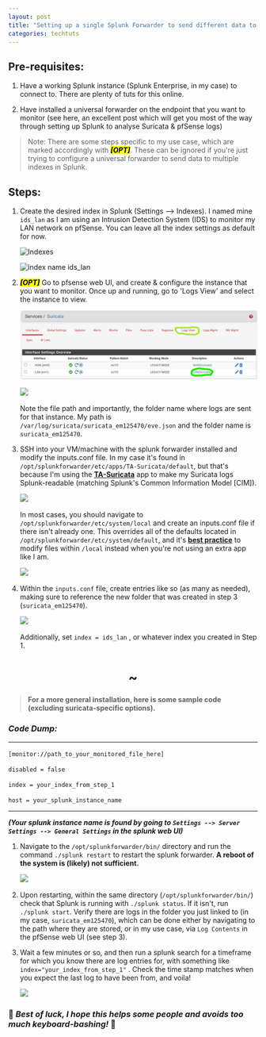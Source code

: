 ```yaml
---
layout: post
title: "Setting up a single Splunk Forwarder to send different data to multiple indexes"
categories: techtuts
---
```


## Pre-requisites:

1. Have a working Splunk instance (Splunk Enterprise, in my case) to connect to. There are plenty of tuts for this online.

2. Have installed a universal forwarder on the endpoint that you want to monitor (see here, an excellent post which will get you most of the way through setting up Splunk to analyse Suricata & pfSense logs)

> Note: There are some steps specific to my use case, which are marked accordingly with <mark style="color:rgb(255, 255, 213)"><span style="color: rgb(0, 0, 0); font-weight: bold; font-style: italic;">[OPT]</span></mark>. These can be ignored if you're just trying to configure a universal forwarder to send data to multiple indexes in Splunk.

## Steps:

1. Create the desired index in Splunk (Settings --> Indexes). I named mine `ids_lan` as I am using an Intrusion Detection System (IDS) to monitor my LAN network on pfSense. You can leave all the index settings as default for now.

    ![Indexes](https://cdn.hashnode.com/res/hashnode/image/upload/v1674202112483/cce019ab-74e4-4018-b49c-e329f0b52e60.png)

    ![index name ids_lan](https://cdn.hashnode.com/res/hashnode/image/upload/v1674202139846/a4d02e8f-7c8b-4155-9d19-571085ee88b4.png)

2. <mark style="color:rgb(255, 255, 213)"><span style="color: rgb(0, 0, 0); font-weight: bold; font-style: italic;">[OPT]</span></mark> Go to pfsense web UI, and create & configure the instance that you want to monitor. Once up and running, go to 'Logs View' and select the instance to view.  

    ![](\assets\images\2023-01-24-splunk-forwarder\splunk3.png)

    ![](https://cdn.hashnode.com/res/hashnode/image/upload/v1674202427414/c05ed6d0-aba7-4be3-bd8b-c790429611cc.png?auto=compress,format&format=webp)

    Note the file path and importantly, the folder name where logs are sent for that instance. My path is `/var/log/suricata/suricata_em125470/eve.json` and the folder name is `suricata_em125470`.


3. SSH into your VM/machine with the splunk forwarder installed and modify the inputs.conf file. In my case it's found in `/opt/splunkforwarder/etc/apps/TA-Suricata/default`, but that's because I'm using the [**TA-Suricata**](https://splunkbase.splunk.com/app/2760) app to make my Suricata logs Splunk-readable (matching Splunk's Common Information Model [CIM]).

    ![](https://cdn.hashnode.com/res/hashnode/image/upload/v1674202463423/f0338623-9179-4154-afab-6eff2dfe8af1.png?auto=compress,format&format=webp)

    In most cases, you should navigate to `/opt/splunkforwarder/etc/system/local` and create an inputs.conf file if there isn't already one. This overrides all of the defaults located in `/opt/splunkforwarder/etc/system/default`, and it's [**best practice**](https://docs.splunk.com/Documentation/Splunk/9.0.3/Data/Monitorfilesanddirectorieswithinputs.conf#:~:text=The%20inputs.,a%20stanza%20to%20the%20inputs.) to modify files within `/local` instead when you're not using an extra app like I am.

    ![](https://cdn.hashnode.com/res/hashnode/image/upload/v1674202812915/47e63a91-6b6b-48f3-9a94-f163b7de5b19.png?auto=compress,format&format=webp)


4. Within the `inputs.conf` file, create entries like so (as many as needed), making sure to reference the new folder that was created in step 3 (`suricata_em125470`).

    ![](https://cdn.hashnode.com/res/hashnode/image/upload/v1674203175586/f3a9904a-2e33-4b61-b964-fd9207851993.png?auto=compress,format&format=webp)

    Additionally, set `index = ids_lan` , or whatever index you created in Step 1.


<h1 style="text-align: center;"> ~ </h1>


> **For a more general installation, here is some sample code (excluding suricata-specific options).**


### *Code Dump:*
---

`[monitor://path_to_your_monitored_file_here]`

`disabled = false`

`index = your_index_from_step_1`

`host = your_splunk_instance_name`

---

***(Your splunk instance name is found by going to `Settings --> Server Settings --> General Settings` in the splunk web UI)***

1. Navigate to the `/opt/splunkforwarder/bin/` directory and run the command `./splunk restart` to restart the splunk forwarder. **A reboot of the system is (likely) not sufficient.**

    ![](https://cdn.hashnode.com/res/hashnode/image/upload/v1674203970829/b7c520ae-14df-4fdb-910c-2668fc8ac35f.png?auto=compress,format&format=webp)

2. Upon restarting, within the same directory (`/opt/splunkforwarder/bin/`) check that Splunk is running with `./splunk status`. If it isn't, run `./splunk start`. Verify there are logs in the folder you just linked to (in my case, `suricata_em125470`), which can be done either by navigating to the path where they are stored, or in my use case, via `Log Contents` in the pfSense web UI (see step 3).

3. Wait a few minutes or so, and then run a splunk search for a timeframe for which you know there are log entries for, with something like `index="your_index_from_step_1"` . Check the time stamp matches when you expect the last log to have been from, and voila!

    ![](https://cdn.hashnode.com/res/hashnode/image/upload/v1674204285133/70586cb2-a6d8-4ae9-8273-01f5add4dc02.png?auto=compress,format&format=webp)





### 💛 *Best of luck, I hope this helps some people and avoids too much keyboard-bashing!* 💛